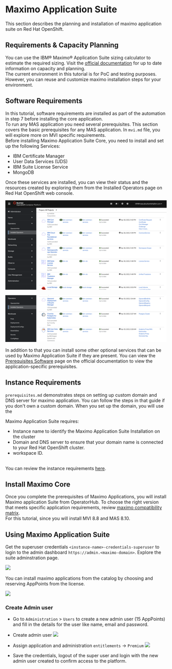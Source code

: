# Maximo Application Suite
This section describes the planning and installation of maximo application suite on Red Hat OpenShift.
## Requirements & Capacity Planning
You can use the IBM® Maximo® Application Suite sizing calculator to estimate the required sizing. Visit the <a href="https://www.ibm.com/docs/en/mas-cd/continuous-delivery?topic=planning-requirements-capacity">official documentation</a> for up to date information on capacity and planning.
<br>The current environment in this tutorial is for PoC and testing purposes. However, you can reuse and customize maximo installation steps for your environment.
## Software Requirements
In this tutorial, software requirements are installed as part of the automation in step 7 before installing the core application.<br>
To run any MAS application you need several prerequisites. This section covers the basic prerequisites for any MAS application. In ```mvi.md``` file, you will explore more on MVI specific requirements.<br>
Before installing Maximo Application Suite Core, you need to install and set up the following Services:
- IBM Certificate Manager
- User Data Services (UDS)
- IBM Suite License Service
- MongoDB

Once these services are installed, you can view their status and the resources created by exploring them from the Installed Operators page on Red Hat OpenShift web console.
<p><img src="../images/core-pre.png" style="background-color: white"/></p>
<p><img src="../images/core-pre2.png" style="background-color: white"/></p>

In addition to that you can install some other optional services that can be used by Maximo Application Suite if they are present. You can view the <a href="https://www.ibm.com/docs/en/mas-cd/continuous-delivery?topic=overview-prerequisite-software">Prerequisites Software</a> page on the official documentation to view the application-specific prerequisites.<br>

## Instance Requirements
```prerequisites.md``` demonstrates steps on setting up custom domain and DNS server for maximo application. You can follow the steps in that guide if you don't own a custom domain. When you set up the domain, you will use the

Maximo Application Suite requires:
- Instance name to identify the Maximo Application Suite Installation on the cluster
- Domain and DNS server to ensure that your domain name is connected to your Red Hat OpenShift cluster.
- workspace ID. 

<br>You can review the instance requirements <a href="https://www.ibm.com/docs/en/mas-cd/continuous-delivery?topic=requirements-instance">here</a>.<br>
## Install Maximo Core
Once you complete the prerequisites of Maximo Applications, you will install Maximo application Suite from OperatorHub. To choose the right version that meets specific application requirements, review <a href="https://www.ibm.com/docs/en/mas-cd/continuous-delivery?topic=planning-compatibility-matrix">maximo compatibility matrix</a>.<br>
For this tutorial, since you will install MVI 8.8 and MAS 8.10.
## Using Maximo Application Suite
Get the superuser credentials ```<instance-name>-credentials-superuser``` to login to the admin dashboard ```https://admin.<maximo-domain>```. Explore the suite adminstration page.<br>
<p><img src="../images/suite-admin.png" style="background-color: white"/></p>
You can install maximo applications from the catalog by choosing and reserving AppPoints from the license.
<p><img src="../images/mas-catalog.png" style="background-color: white"/></p>

### Create Admin user
- Go to ```Administration``` > ```Users``` to create a new admin user (15 AppPoints) and fill in the details for the user like name, email and password.

- Create admin user
![](../images/admin-identity.png)
- Assign application and administration ```entitlements``` -> ```Premium```
![](../images/admin-entitlement.png)
- Save the credentials, logout of the super user and login with the new admin user created to confirm access to the platform.

